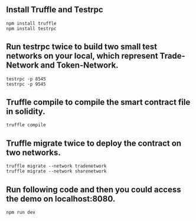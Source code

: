 ## Install Truffle and Testrpc
    npm install truffle
    npm install testrpc
## Run testrpc twice to build two small test networks on your local, which represent Trade-Network and Token-Network.
    testrpc -p 8545
    testrpc -p 9545
## Truffle compile to compile the smart contract file in solidity.
    truffle compile
## Truffle migrate twice to deploy the contract on two networks.
    truffle migrate --network tradenetwork
    truffle migrate --network sharenetwork
## Run following code and then you could access the demo on localhost:8080.
    npm run dev